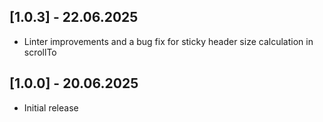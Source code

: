 ## [1.0.3] - 22.06.2025

* Linter improvements and a bug fix for sticky header size calculation in scrollTo

## [1.0.0] - 20.06.2025

* Initial release